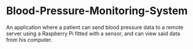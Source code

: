 # Blood-Pressure-Monitoring-System
An application where a patient can send blood pressure data to a remote server using a Raspberry Pi fitted with a sensor, and can view said data from his computer.

